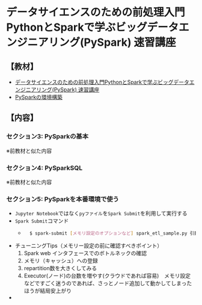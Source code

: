 # データサイエンスのための前処理入門PythonとSparkで学ぶビッグデータエンジニアリング(PySpark) 速習講座

## 【教材】
* [データサイエンスのための前処理入門PythonとSparkで学ぶビッグデータエンジニアリング(PySpark) 速習講座](https://www.udemy.com/course/python-spark-pyspark/)
* [PySparkの環境構築](https://github.com/yk-st/pyspark_settings)

## 【内容】
### セクション3: PySparkの基本
※前教材と似た内容

### セクション4: PySparkSQL
※前教材と似た内容

### セクション5: PySparkを本番環境で使う
* `Jupyter Notebook`ではなく`pyファイル`を`Spark Submit`を利用して実行する
* `Spark Submit`コマンド
    * ```bash
        $ spark-submit [メモリ設定のオプションなど] spark_etl_sample.py 引数
      ```
* チューニングTips（メモリー設定の前に確認すべきポイント）
    1. Spark web インタフェースでのボトルネックの確認
    2. メモリ（キャッシュ）への登録
    3. repartition数を大きくしてみる
    4. Executor(ノード)の台数を増やす(クラウドであれば容易)　メモリ設定などですごく迷うのであれば、さっとノード追加して動かしてしまったほうが結局安上がり
* 